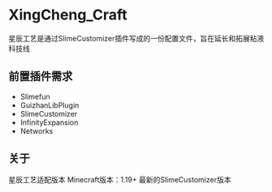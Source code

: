 # XingCheng_Craft
星辰工艺是通过SlimeCustomizer插件写成的一份配置文件，旨在延长和拓展粘液科技线
## 前置插件需求
- Slimefun
- GuizhanLibPlugin
- SlimeCustomizer
- InfinityExpansion
- Networks
## 关于
星辰工艺适配版本
Minecraft版本：1.19+
最新的SlimeCustomizer版本
